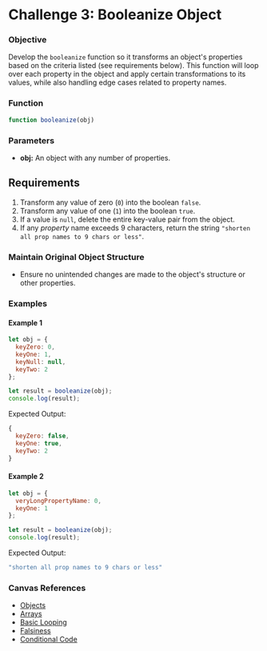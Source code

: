 # Challenge 3: Booleanize Object

### Objective
Develop the `booleanize` function so it transforms an object's properties based on the criteria listed (see requirements below). This function will loop over each property in the object and apply certain transformations to its values, while also handling edge cases related to property names.

### Function
```javascript
function booleanize(obj)
```

### Parameters
- **obj:** An object with any number of properties.

## Requirements
1. Transform any value of zero (`0`) into the boolean `false`.
2. Transform any value of one (`1`) into the boolean `true`.
3. If a value is `null`, delete the entire key-value pair from the object.
4. If any _property_ name exceeds 9 characters, return the string `"shorten all prop names to 9 chars or less"`.

### Maintain Original Object Structure
- Ensure no unintended changes are made to the object's structure or other properties.

### Examples

#### Example 1
```javascript
let obj = {
  keyZero: 0,
  keyOne: 1,
  keyNull: null,
  keyTwo: 2
};

let result = booleanize(obj);
console.log(result);
```
Expected Output:
```javascript
{
  keyZero: false,
  keyOne: true,
  keyTwo: 2
}
```

#### Example 2
```javascript
let obj = {
  veryLongPropertyName: 0,
  keyOne: 1
};

let result = booleanize(obj);
console.log(result);
```
Expected Output:
```javascript
"shorten all prop names to 9 chars or less"
```

### Canvas References
- [Objects](https://bloomtech.instructure.com/courses/2785/modules/items/690416)
- [Arrays](https://bloomtech.instructure.com/courses/2785/modules/items/690423)
- [Basic Looping](https://bloomtech.instructure.com/courses/2785/modules/items/690435)
- [Falsiness](https://bloomtech.instructure.com/courses/2784/modules/items/690467)
- [Conditional Code](https://bloomtech.instructure.com/courses/2784/modules/items/690479)


